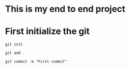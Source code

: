 # This is my end to end project

# First initialize the git
```
git init 
```

```
git add .
```
```
git commit -m "First commit"
```